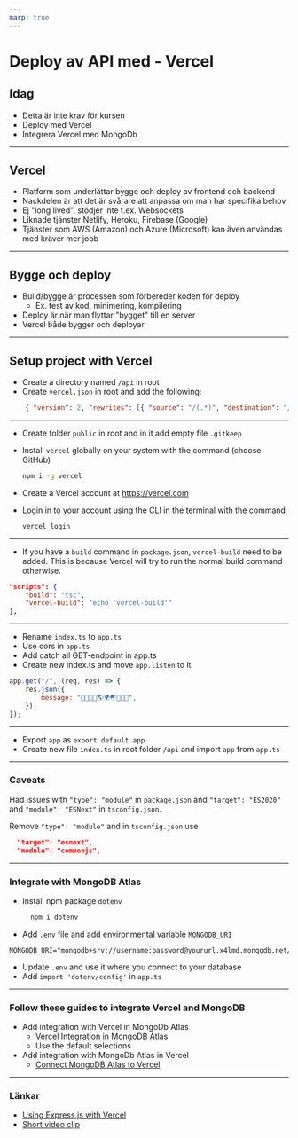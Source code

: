 ```yaml
---
marp: true
---
```


# Deploy av API med - Vercel

## Idag

- Detta är inte krav för kursen
- Deploy med Vercel
- Integrera Vercel med MongoDb

---

## Vercel

- Platform som underlättar bygge och deploy av frontend och backend
- Nackdelen är att det är svårare att anpassa om man har specifika behov
- Ej "long lived", stödjer inte t.ex. Websockets
- Liknade tjänster Netlify, Heroku, Firebase (Google)
- Tjänster som AWS (Amazon) och Azure (Microsoft) kan även användas med kräver mer jobb

---

## Bygge och deploy

- Build/bygge är processen som förbereder koden för deploy
  - Ex. test av kod, minimering, kompilering
- Deploy är när man flyttar "bygget" till en server
- Vercel både bygger och deployar

---

## Setup project with Vercel

- Create a directory named `/api` in root
- Create `vercel.json` in root and add the following:

```json
    { "version": 2, "rewrites": [{ "source": "/(.*)", "destination": "/api" }] }
```

---

- Create folder `public` in root and in it add empty file `.gitkeep`

- Install `vercel` globally on your system with the command (choose GitHub)

    ```bash
    npm i -g vercel
    ```

- Create a Vercel account at <https://vercel.com>
- Login in to your account using the CLI in the terminal with the command

    ```bash
    vercel login
    ```

---

- If you have a `build` command in `package.json`, `vercel-build` need to be added. This is because Vercel will try to run the normal build command otherwise.

```json
"scripts": {
    "build": "tsc",
    "vercel-build": "echo 'vercel-build'"
},
```

---

- Rename `index.ts` to `app.ts`
- Use cors in `app.ts`
- Add catch all GET-endpoint in app.ts
- Create new index.ts and move `app.listen` to it

```javascript
app.get("/", (req, res) => {
    res.json({
        message: "🦄🌈✨👋🌎🌍🌏✨🌈🦄",
    });
});
```

---
  
- Export `app` as `export default app`
- Create new file `index.ts` in root folder `/api` and import `app` from `app.ts`

---

### Caveats

Had issues with `"type": "module"` in `package.json` and `"target": "ES2020"` and `"module": "ESNext"` in `tsconfig.json`.

Remove `"type": "module"` and in `tsconfig.json` use  

```json
  "target": "esnext",
  "module": "commonjs",
```

---

### Integrate with MongoDB Atlas

- Install npm package `dotenv`
  
  ```bash
    npm i dotenv 
  ```

- Add `.env` file and add environmental variable `MONGODB_URI`

```env
MONGODB_URI="mongodb+srv://username:password@yoururl.x4lmd.mongodb.net/yourCollection"
```


- Update `.env` and use it where you connect to your database
- Add `import 'dotenv/config'` in `app.ts`

---

### Follow these guides to integrate Vercel and MongoDB

- Add integration with Vercel in MongoDb Atlas
  - [Vercel Integration in MongoDB Atlas](https://www.mongodb.com/docs/atlas/reference/partner-integrations/vercel/#add-a-vercel-integration)
  - Use the default selections
- Add integration with MongoDb Atlas in Vercel
  - [Connect MongoDB Atlas to Vercel](https://vercel.com/integrations/mongodbatlas)

---

### Länkar

- [Using Express.js with Vercel](https://vercel.com/guides/using-express-with-vercel)
- [Short video clip](https://www.youtube.com/watch?v=B-T69_VP2Ls)